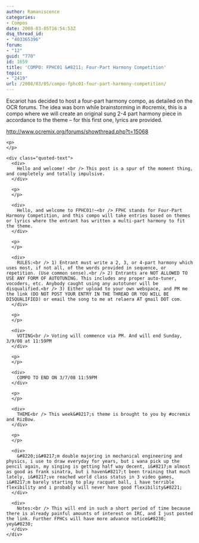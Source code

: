 ```yaml
---
author: Ramaniscence
categories:
- Compos
date: 2008-03-05T16:54:53Z
dsq_thread_id:
- "403365396"
forum:
- "12"
guid: "770"
id: 1659
title: 'COMPO: FPHC01 &#8211; Four-Part Harmony Competition'
topic:
- "2419"
url: /2008/03/05/compo-fphc01-four-part-harmony-competition/
---
```


<div>
  Escariot has decided to host a four-part harmony compo, as detailed on the OCR forums. The idea was born while brainstorming in #ocremix, this is a compo where we will create an original sung 2-4 part harmony piece in accordance to the theme &#8211; for this first one, lyrics are provided.</p> 
  
  <p>
    <a href="http://www.ocremix.org/forums/showthread.php?t=15068">http://www.ocremix.org/forums/showthread.php?t=15068</a></div> 
    
    <p>
    </p>
    
    <div class="quoted-text">
      <div>
        Hello and welcome! <br /> This post is a spur of the moment thing, and completely and totally impulsive.
      </div>
      
      <p>
      </p>
      
      <div>
        Hello, and welcome to FPHC01!~<br /> FPHC stands for Four-Part Harmony Competition, and this compo will take entries based on themes or lyrics where the entrant has written a multi-part harmony to fit the theme.
      </div>
      
      <p>
      </p>
      
      <div>
        RULES:<br /> 1) Entrant must write a 2, 3, or 4-part harmony which uses most, if not all, of the words provided in sequence, or repetition. (Use common sense).<br /> 2) Entrants are NOT ALLOWED TO USE ANY FORM OF AUTOTUNING. This includes any proper auto-tuner, vocoders, etc. Anybody caught using any autotuner will be disqualified.<br /> 3) Either upload to your own webspace, and PM me the link (DO NOT POST YOUR ENTRY IN THE THREAD OR YOU WILL BE DISQUALIFIED) or email the song to me at relaera AT gmail DOT com.
      </div>
      
      <p>
      </p>
      
      <div>
        VOTING<br /> Voting will commence via PM. And will end Sunday, 3/9/08 at 11:59PM
      </div>
      
      <p>
      </p>
      
      <div>
        COMPO TO END ON 3/7/08 11:59PM
      </div>
      
      <p>
      </p>
      
      <div>
        THEME<br /> This week&#8217;s theme is brought to you by #ocremix and RizBow.
      </div>
      
      <p>
      </p>
      
      <div>
        &#8220;i&#8217;m double majoring in mechanical engineering and physics, i use to draw everyday for years, but i wana pick up the pencil again, my singing is getting half way decent, i&#8217;m almost as good as frank sinatra, but i haven&#8217;t been training that much lately, i&#8217;ve reached world class status in 3 video games, i&#8217;m barely starting to play racquet ball, i have terrible flexibility and i probably will never have good flexibility&#8221;
      </div>
      
      <div>
        Notes:<br /> This will end in such a short period of time because there is already painful amounts of interest on IRC, and I just posted the link. Further FPHCs will have more advance notice&#8230; yey&#8230;
      </div>
    </div>